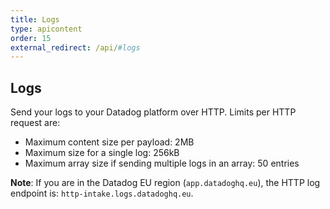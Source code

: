 ```yaml
---
title: Logs
type: apicontent
order: 15
external_redirect: /api/#logs
---
```


## Logs

Send your logs to your Datadog platform over HTTP. Limits per HTTP request are:

* Maximum content size per payload: 2MB
* Maximum size for a single log: 256kB
* Maximum array size if sending multiple logs in an array: 50 entries

**Note**: If you are in the Datadog EU region (`app.datadoghq.eu`), the HTTP log endpoint is: `http-intake.logs.datadoghq.eu`.
